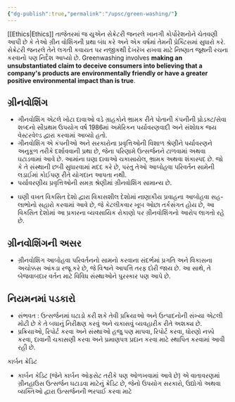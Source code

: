 ```yaml
---
{"dg-publish":true,"permalink":"/upsc/green-washing/"}
---
```


[[Ethics\|Ethics]]
તાજેતરમાં જ યુએન સેક્રેટરી જનરલે ખાનગી કોર્પોરેશનોને ચેતવણી આપી છે કે તેઓ ગ્રીન વોશિંગની
પ્રથા બંધ કરે અને એક વર્ષમાં તેમની પ્રેક્ટિસમાં સુધારો કરે. સેક્રેટરી જનરલે તેને લગતી કવાયત પર નજીકથી દેખરેખ રાખવા માટે નિષ્ણાત જૂથની રચના કરવાનો પણ નિર્દેશ આપ્યો છે.
Greenwashing involves **making an unsubstantiated claim to deceive consumers into believing that a company's products are environmentally friendly or have a greater positive environmental impact than is true**.

## ગ્રીનવોશિંગ

* ગીનવોશિંગ એટલે ખોટા દાવાઓ વડે ગ્રાહકોને ભ્રામક રીતે પોતાની કંપનીની પ્રોડક્ટ/સેવા શબ્દનો સૌપ્રથમ ઉપયોગ વર્ષ 1986માં અમેરિકન પર્યાવરણવાદી અને સંશોધક જય વેસ્ટરવેલ્ડ દ્વારા કરવામાં આવ્યો હતો.
* ગીનવોશિંગ એ કંપનીઓ અને સરકારોના પ્રવૃત્તિઓની વિશાળ શ્રેણીને પર્યાવરણને અનુકૂળ તરીકે દર્શાવવાની પ્રથા છે, જેના પરિણામે ઉત્સર્જનને ટાળવામાં અથવા ઘટાડવામાં આવે છે. આમાંના ઘણા દાવાઓ ચકાસાયેલ, ભ્રામક અથવા શંકાસ્પદ છે. જો કે તે સંસ્થાની છબી સુધારવામાં મદદ કરે છે, પરંતુ તેઓ આબોહવા પરિવર્તન સામેની લડાઈમાં કોઈપણ રીતે યોગદાન આપતા નથી.
* પર્યાવરણીય પ્રવૃત્તિઓની સમગ્ર શ્રેણીમાં ગ્રીનવોશિંગ સામાન્ય છે.
- ઘણી વખત વિકસિત દેશો દ્વારા વિકાસશીલ દેશોમાં નાણાકીય પ્રવાહના આબોહવા સહ-લાભોનો સહારો કરવામાં આવે છે, જે કેટલીકવાર ખૂબ ઓછા તર્કસંગત હોય છે, આ વિકસિત દેશોમાં આ પ્રકારના વ્યવસાયિક રોકાણો પર ગ્રીનવોશિંગનો આરોપ લાગતો રહે છે.

## ગ્રીનવોશિંગની અસર

- ગ્રીનવોશિંગ આબોહવા પરિવર્તનનો સામનો કરવાના સંદર્ભમાં પ્રગતિ અને વિકાસના અચોક્કસ આંકડા રજૂ કરે છે, જે વિશ્વને આપત્તિ તરફ દોરી જાય છે. આ સાથે, તે બેજવાબદાર વર્તન માટે વિવિધ સંસ્થાઓને પુરસ્કાર પણ આપે છે.
## નિયમનમાં પડકારો
* સંભવત : ઉત્સર્જનમાં ઘટાડો કરી શકે તેવી પ્રક્રિયાઓ અને ઉત્પાદનોની સંખ્યા એટલી મોટી છે કે તે બધાનું નિરીક્ષણ કરવું અને ચકાસવું વ્યવહારીક રીતે અશક્ય છે.
* પ્રક્રિયાઓ, રિપોર્ટ કરવા અને સંસ્થાઓ હજુ પણ માપવા, રિપોર્ટ કરવા, ધોરણો નક્કો કરવા, દાવાની ચકાસણી કરવા અને પ્રમાણપત્ર પ્રદાન કરવા માટે સ્થાપિત કરવામાં આવી રહી છે.

કાર્બન ક્રેડિટ

* કાર્બન કેડિટ (જેને કાર્બન ઓફસેટ તરીકે પણ ઓળખવામાં આવે છે) એ વાતાવરણમાં ગ્રીનહાઉસ ઉત્સર્જન ઘટાડવા માટેનું ક્રેડિટ છે, જેનો ઉપયોગ સરકારો, ઉદ્યોગો અથવા વ્યક્તિઓ દ્વારા ઉત્સર્જનની ભરપાઈ કરવા માટે